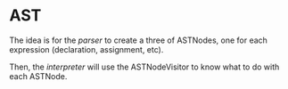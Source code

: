 # AST
The idea is for the *parser* to create a three of ASTNodes, one for each expression (declaration, assignment, etc).

Then, the *interpreter* will use the ASTNodeVisitor to know what to do with each ASTNode.